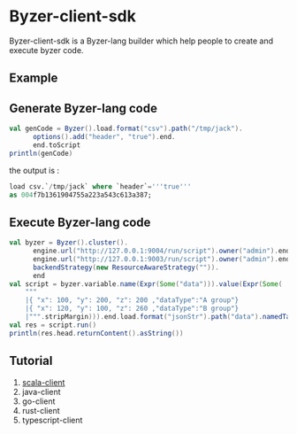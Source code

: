 # Byzer-client-sdk

Byzer-client-sdk is a Byzer-lang builder which help people to create and execute byzer code.

## Example

## Generate Byzer-lang code

```scala
val genCode = Byzer().load.format("csv").path("/tmp/jack").
      options().add("header", "true").end.
      end.toScript
println(genCode)
```

the output is :

```sql
load csv.`/tmp/jack` where `header`='''true''' 
as 004f7b1361904755a223a543c613a387;
```

## Execute Byzer-lang code

```scala
val byzer = Byzer().cluster().
      engine.url("http://127.0.0.1:9004/run/script").owner("admin").end.
      engine.url("http://127.0.0.1:9003/run/script").owner("admin").end.
      backendStrategy(new ResourceAwareStrategy("")).
      end
val script = byzer.variable.name(Expr(Some("data"))).value(Expr(Some(
    """
    |{ "x": 100, "y": 200, "z": 200 ,"dataType":"A group"}
    |{ "x": 120, "y": 100, "z": 260 ,"dataType":"B group"}
    |""".stripMargin))).end.load.format("jsonStr").path("data").namedTableName("table1").end
val res = script.run()
println(res.head.returnContent().asString())
```


## Tutorial

1. [scala-client](./scala-client/README.md)
2. java-client
3. go-client
4. rust-client
5. typescript-client


